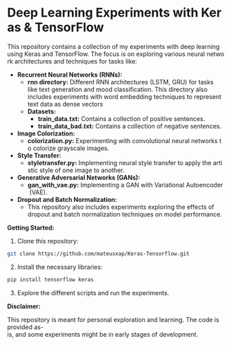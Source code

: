 Deep Learning Experiments with Keras & TensorFlow 
=
This repository contains a collection of my experiments with deep learning using Keras and TensorFlow. The focus is on exploring various neural network architectures and techniques for tasks like:

- **Recurrent Neural Networks (RNNs):**
  - **rnn directory:** Different RNN architectures (LSTM, GRU) for tasks like text generation and mood classification. This directory also includes experiments with word embedding techniques to represent text data as dense vectors
  - **Datasets:**
    - **train_data.txt:** Contains a collection of positive sentences.
    - **train_data_bad.txt:** Contains a collection of negative sentences. 
- **Image Colorization:**
  - **colorization.py:** Experimenting with convolutional neural networks to colorize grayscale images.
- **Style Transfer:**
  - **styletransfer.py:** Implementing neural style transfer to apply the artistic style of one image to another.
- **Generative Adversarial Networks (GANs):**
  - **gan\_with\_vae.py:** Implementing a GAN with Variational Autoencoder (VAE).
- **Dropout and Batch Normalization:**
  - This repository also includes experiments exploring the effects of dropout and batch normalization techniques on model performance.

**Getting Started:**

1. Clone this repository:
```Bash
git clone https://github.com/mateusxap/Keras-Tensorflow.git
```
2. Install the necessary libraries:
```Bash
pip install tensorflow keras
```
3. Explore the different scripts and run the experiments.

**Disclaimer:**

This repository is meant for personal exploration and learning. The code is provided as-is, and some experiments might be in early stages of development.

